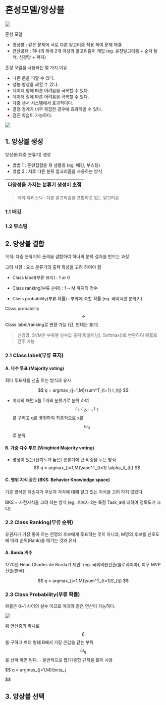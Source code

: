 # 혼성모델/앙상블

![](http://i.imgur.com/w2Ngw2u.png)

혼성 모델 
- 앙상블 : 같은 문제에 서로 다른 알고리즘 적용 하여 문제 해결 
- 연산공유 : 하나의 해에 2개 이상의 알고리즘이 개입 (eg. 유전알고리즘 + 순차 탐색, 신경망 + 퍼지)

혼성 모델을 사용하는 몇 가지 이유
- 나쁜 운을 피할 수 있다.
- 성능 향상을 꾀할 수 있다.
- 데이터 양에 따른 어려움을 극복할 수 있다.
- 데이터 질에 따른 어려움을 극복할 수 있다.
- 다중 센서 시스템에서 효과적이다.
- 결정 경계가 너무 복잡한 경우에 효과적일 수 있다.
- 점진 학습이 가능하다.



![](http://i.imgur.com/wSZt4LW.png)



## 1. 앙상블 생성 

앙상블(다중 분류기) 생성 
- 방법 1 : 훈련집합을 재 샘플링 (eg. 배깅, 부스팅) 
- 방법 2 : 서로 다른 분류 알고리즘을 사용하는 방식 

|다양성을 가지는 분류기 생성이 초점|
|-|

> 메타 휴리스틱 : 다른 알고리즘을 포함하고 있는 알고리즘 

### 1.1 배깅

### 1.2 부스팅 

## 2. 앙상블 결합

목적: 다중 분류기의 출력을 결합하여 하나의 분류 결과를 만드는 과정 

고려 사항 : 요소 분류기의 출력 특성을 고려 하여야 함 

- Class label(부류 표지) : 1 or 0 

- Class ranking(부류 순위) : 1 ~ M 까지의 정수 

- Class probability(부류 확률) : 부류에 속할 확률 (eg. 베이시언 분류기)

Class  probability $$\rightarrow$$ Class label/ranking로 변환 가능 (단, 반대는 불가)

> 신경망, SVM은 부류별 실수값 출력(확률아님), Softmax()로 변환하여 확률로 간주 가능 

### 2.1 Class label(부류 표지)

#### A. 다수 투표 (Majority voting)
최다 투표자를 선출 하는 방식과 유사 

$$
q = argmax_{j=1,M}\sum^T_{t=1} l_{tj}
$$
- 미지의 패턴 x를 T개의 분류기로 분류 하여 $$L_1, L_2, ..., L_T $$를 구하고 q를 결정하여 최종적으로 x를 $$\omega_q$$ 로 분류  


#### B. 가중 다수 투표 (Weighted Majority voting)

- 명성이 있는(신뢰도가 높은) 분류기에 큰 비중을 두는 방식 
$$
q = argmax_{j=1,M}\sum^T_{t=1} \alpha_tl_{tj}
$$

#### C. 행위 지식 공간 (BKS: Behavior Knowledge space)
기존 방식은 유권자가 후보자 각각에 대해 알고 있는 지식을 고려 하지 않았다. 

BKS = 사전지식을 고려 하는 방식 (eg. 후보자 2는 특정 Task_a에 대하여 정확도가 크다)

### 2.2 Class Ranking(부류 순위) 
유권자가 가장 좋아 하는 한명의 후보에게 투표하는 것이 아니라, M명의 후보를 선호도에 따라 순위(Rank)를 매기는 것과 유사 

#### A. Borda 계수 
1770년 Hean Charles de Borda가 제안. (eg. 국회의원선출(슬로베이아), 야구 MVP선출(한국)

$$
q = argmax_{j=1,M}\sum^T_{t=1}S_{tj}
$$

### 2.3 Class Probability(부류 확률)
확률은 0~1 사이의 실수 이므로 아래와 같은 연산이 가능하다. 

![](http://i.imgur.com/fKucNTe.png)

위 연산중의 하나로 $$\beta$$를 구하고 벡터 형태 B에서 가장 큰값을 같는 부류 $$\omega_q$$를 선택 하면 된다. 
    - 일반적으로 합/가중합 규칙을 많이 사용 

$$
q = argmax_{j=1,M}\beta_j

$$

## 3. 앙상블 선택 

